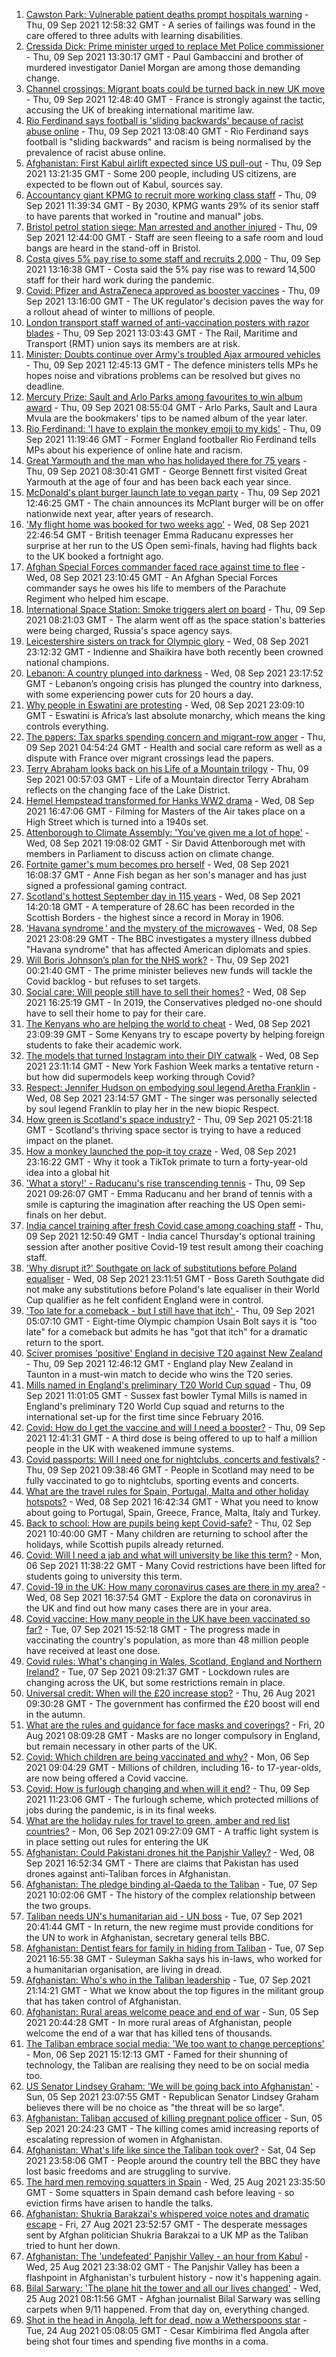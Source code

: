1. [Cawston Park: Vulnerable patient deaths prompt hospitals warning](https://www.bbc.co.uk/news/uk-england-norfolk-58466839?at_medium=RSS&at_campaign=KARANGA) - Thu, 09 Sep 2021 12:58:32 GMT - A series of failings was found in the care offered to three adults with learning disabilities.
2. [Cressida Dick: Prime minister urged to replace Met Police commissioner](https://www.bbc.co.uk/news/uk-england-london-58490698?at_medium=RSS&at_campaign=KARANGA) - Thu, 09 Sep 2021 13:30:17 GMT - Paul Gambaccini and brother of murdered investigator Daniel Morgan are among those demanding change.
3. [Channel crossings: Migrant boats could be turned back in new UK move](https://www.bbc.co.uk/news/uk-58495948?at_medium=RSS&at_campaign=KARANGA) - Thu, 09 Sep 2021 12:48:40 GMT - France is strongly against the tactic, accusing the UK of breaking international maritime law.
4. [Rio Ferdinand says football is 'sliding backwards' because of racist abuse online](https://www.bbc.co.uk/sport/football/58497685?at_medium=RSS&at_campaign=KARANGA) - Thu, 09 Sep 2021 13:08:40 GMT - Rio Ferdinand says football is "sliding backwards" and racism is being normalised by the prevalence of racist abuse online.
5. [Afghanistan: First Kabul airlift expected since US pull-out](https://www.bbc.co.uk/news/world-asia-58497904?at_medium=RSS&at_campaign=KARANGA) - Thu, 09 Sep 2021 13:21:35 GMT - Some 200 people, including US citizens, are expected to be flown out of Kabul, sources say.
6. [Accountancy giant KPMG to recruit more working class staff](https://www.bbc.co.uk/news/business-58485825?at_medium=RSS&at_campaign=KARANGA) - Thu, 09 Sep 2021 11:39:34 GMT - By 2030, KPMG wants 29% of its senior staff to have parents that worked in "routine and manual" jobs.
7. [Bristol petrol station siege: Man arrested and another injured](https://www.bbc.co.uk/news/uk-england-bristol-58500077?at_medium=RSS&at_campaign=KARANGA) - Thu, 09 Sep 2021 12:44:00 GMT - Staff are seen fleeing to a safe room and loud bangs are heard in the stand-off in Bristol.
8. [Costa gives 5% pay rise to some staff and recruits 2,000](https://www.bbc.co.uk/news/business-58504123?at_medium=RSS&at_campaign=KARANGA) - Thu, 09 Sep 2021 13:16:38 GMT - Costa said the 5% pay rise was to reward 14,500 staff for their hard work during the pandemic.
9. [Covid: Pfizer and AstraZeneca approved as booster vaccines](https://www.bbc.co.uk/news/health-58499863?at_medium=RSS&at_campaign=KARANGA) - Thu, 09 Sep 2021 13:16:00 GMT - The UK regulator's decision paves the way for a rollout ahead of winter to millions of people.
10. [London transport staff warned of anti-vaccination posters with razor blades](https://www.bbc.co.uk/news/uk-england-london-58499899?at_medium=RSS&at_campaign=KARANGA) - Thu, 09 Sep 2021 13:03:43 GMT - The Rail, Maritime and Transport (RMT) union says its members are at risk.
11. [Minister: Doubts continue over Army's troubled Ajax armoured vehicles](https://www.bbc.co.uk/news/uk-politics-58502779?at_medium=RSS&at_campaign=KARANGA) - Thu, 09 Sep 2021 12:45:13 GMT - The defence ministers tells MPs he hopes noise and vibrations problems can be resolved but gives no deadline.
12. [Mercury Prize: Sault and Arlo Parks among favourites to win album award](https://www.bbc.co.uk/news/entertainment-arts-58499065?at_medium=RSS&at_campaign=KARANGA) - Thu, 09 Sep 2021 08:55:04 GMT - Arlo Parks, Sault and Laura Mvula are the bookmakers' tips to be named album of the year later.
13. [Rio Ferdinand: 'I have to explain the monkey emoji to my kids'](https://www.bbc.co.uk/news/uk-58503093?at_medium=RSS&at_campaign=KARANGA) - Thu, 09 Sep 2021 11:19:46 GMT - Former England footballer Rio Ferdinand tells MPs about his experience of online hate and racism.
14. [Great Yarmouth and the man who has holidayed there for 75 years](https://www.bbc.co.uk/news/uk-england-norfolk-58487394?at_medium=RSS&at_campaign=KARANGA) - Thu, 09 Sep 2021 08:30:41 GMT - George Bennett first visited Great Yarmouth at the age of four and has been back each year since.
15. [McDonald's plant burger launch late to vegan party](https://www.bbc.co.uk/news/business-58498859?at_medium=RSS&at_campaign=KARANGA) - Thu, 09 Sep 2021 12:46:25 GMT - The chain announces its McPlant burger will be on offer nationwide next year, after years of research.
16. ['My flight home was booked for two weeks ago'](https://www.bbc.co.uk/sport/tennis/58495531?at_medium=RSS&at_campaign=KARANGA) - Wed, 08 Sep 2021 22:46:54 GMT - British teenager Emma Raducanu expresses her surprise at her run to the US Open semi-finals, having had flights back to the UK booked a fortnight ago.
17. [Afghan Special Forces commander faced race against time to flee](https://www.bbc.co.uk/news/world-asia-58490568?at_medium=RSS&at_campaign=KARANGA) - Wed, 08 Sep 2021 23:10:45 GMT - An Afghan Special Forces commander says he owes his life to members of the Parachute Regiment who helped him escape.
18. [International Space Station: Smoke triggers alert on board](https://www.bbc.co.uk/news/world-europe-58497899?at_medium=RSS&at_campaign=KARANGA) - Thu, 09 Sep 2021 08:21:03 GMT - The alarm went off as the space station's batteries were being charged, Russia's space agency says.
19. [Leicestershire sisters on track for Olympic glory](https://www.bbc.co.uk/news/uk-england-leicestershire-58270963?at_medium=RSS&at_campaign=KARANGA) - Wed, 08 Sep 2021 23:12:32 GMT - Indienne and Shaikira have both recently been crowned national champions.
20. [Lebanon: A country plunged into darkness](https://www.bbc.co.uk/news/world-middle-east-58494832?at_medium=RSS&at_campaign=KARANGA) - Wed, 08 Sep 2021 23:17:52 GMT - Lebanon’s ongoing crisis has plunged the country into darkness, with some experiencing power cuts for 20 hours a day.
21. [Why people in Eswatini are protesting](https://www.bbc.co.uk/news/world-africa-58492598?at_medium=RSS&at_campaign=KARANGA) - Wed, 08 Sep 2021 23:09:10 GMT - Eswatini is Africa’s last absolute monarchy, which means the king controls everything.
22. [The papers: Tax sparks spending concern and migrant-row anger](https://www.bbc.co.uk/news/blogs-the-papers-58495934?at_medium=RSS&at_campaign=KARANGA) - Thu, 09 Sep 2021 04:54:24 GMT - Health and social care reform as well as a dispute with France over migrant crossings lead the papers.
23. [Terry Abraham looks back on his Life of a Mountain trilogy](https://www.bbc.co.uk/news/uk-england-cumbria-58394918?at_medium=RSS&at_campaign=KARANGA) - Thu, 09 Sep 2021 00:57:03 GMT - Life of a Mountain director Terry Abraham reflects on the changing face of the Lake District.
24. [Hemel Hempstead transformed for Hanks WW2 drama](https://www.bbc.co.uk/news/uk-england-beds-bucks-herts-58488046?at_medium=RSS&at_campaign=KARANGA) - Wed, 08 Sep 2021 16:47:06 GMT - Filming for Masters of the Air takes place on a High Street which is turned into a 1940s set.
25. [Attenborough to Climate Assembly: 'You've given me a lot of hope'](https://www.bbc.co.uk/news/science-environment-58495142?at_medium=RSS&at_campaign=KARANGA) - Wed, 08 Sep 2021 19:08:02 GMT - Sir David Attenborough met with members in Parliament to discuss action on climate change.
26. [Fortnite gamer's mum becomes pro herself](https://www.bbc.co.uk/news/technology-58487025?at_medium=RSS&at_campaign=KARANGA) - Wed, 08 Sep 2021 16:08:37 GMT - Anne Fish began as her son's manager and has just signed a professional gaming contract.
27. [Scotland's hottest September day in 115 years](https://www.bbc.co.uk/news/uk-scotland-south-scotland-58491958?at_medium=RSS&at_campaign=KARANGA) - Wed, 08 Sep 2021 14:20:18 GMT - A temperature of 28.6C has been recorded in the Scottish Borders - the highest since a record in Moray in 1906.
28. [‘Havana syndrome ’ and the mystery of the microwaves](https://www.bbc.co.uk/news/world-58396698?at_medium=RSS&at_campaign=KARANGA) - Wed, 08 Sep 2021 23:08:29 GMT - The BBC investigates a mystery illness dubbed "Havana syndrome" that has affected American diplomats and spies.
29. [Will Boris Johnson’s plan for the NHS work?](https://www.bbc.co.uk/news/health-58480863?at_medium=RSS&at_campaign=KARANGA) - Thu, 09 Sep 2021 00:21:40 GMT - The prime minister believes new funds will tackle the Covid backlog - but refuses to set targets.
30. [Social care: Will people still have to sell their homes?](https://www.bbc.co.uk/news/58486476?at_medium=RSS&at_campaign=KARANGA) - Wed, 08 Sep 2021 16:25:19 GMT - In 2019, the Conservatives pledged no-one should have to sell their home to pay for their care.
31. [The Kenyans who are helping the world to cheat](https://www.bbc.co.uk/news/blogs-trending-58465189?at_medium=RSS&at_campaign=KARANGA) - Wed, 08 Sep 2021 23:09:39 GMT - Some Kenyans try to escape poverty by helping foreign students to fake their academic work.
32. [The models that turned Instagram into their DIY catwalk](https://www.bbc.co.uk/news/business-58474185?at_medium=RSS&at_campaign=KARANGA) - Wed, 08 Sep 2021 23:11:14 GMT - New York Fashion Week marks a tentative return - but how did supermodels keep working through Covid?
33. [Respect: Jennifer Hudson on embodying soul legend Aretha Franklin](https://www.bbc.co.uk/news/entertainment-arts-57867411?at_medium=RSS&at_campaign=KARANGA) - Wed, 08 Sep 2021 23:14:57 GMT - The singer was personally selected by soul legend Franklin to play her in the new biopic Respect.
34. [How green is Scotland's space industry?](https://www.bbc.co.uk/news/uk-scotland-highlands-islands-58190702?at_medium=RSS&at_campaign=KARANGA) - Thu, 09 Sep 2021 05:21:18 GMT - Scotland's thriving space sector is trying to have a reduced impact on the planet.
35. [How a monkey launched the pop-it toy craze](https://www.bbc.co.uk/news/business-58408570?at_medium=RSS&at_campaign=KARANGA) - Wed, 08 Sep 2021 23:16:22 GMT - Why it took a TikTok primate to turn a forty-year-old idea into a global hit
36. ['What a story!' - Raducanu's rise transcending tennis](https://www.bbc.co.uk/sport/tennis/58496385?at_medium=RSS&at_campaign=KARANGA) - Thu, 09 Sep 2021 09:26:07 GMT - Emma Raducanu and her brand of tennis with a smile is capturing the imagination after reaching the US Open semi-finals on her debut.
37. [India cancel training after fresh Covid case among coaching staff](https://www.bbc.co.uk/sport/cricket/58500916?at_medium=RSS&at_campaign=KARANGA) - Thu, 09 Sep 2021 12:50:49 GMT - India cancel Thursday's optional training session after another positive Covid-19 test result among their coaching staff.
38. ['Why disrupt it?' Southgate on lack of substitutions before Poland equaliser](https://www.bbc.co.uk/sport/football/58496177?at_medium=RSS&at_campaign=KARANGA) - Wed, 08 Sep 2021 23:11:51 GMT - Boss Gareth Southgate did not make any substitutions before Poland's late equaliser in their World Cup qualifier as he felt confident England were in control.
39. ['Too late for a comeback - but I still have that itch' ](https://www.bbc.co.uk/sport/athletics/58493570?at_medium=RSS&at_campaign=KARANGA) - Thu, 09 Sep 2021 05:07:10 GMT - Eight-time Olympic champion Usain Bolt says it is "too late" for a comeback but admits he has "got that itch" for a dramatic return to the sport.
40. [Sciver promises 'positive' England in decisive T20 against New Zealand](https://www.bbc.co.uk/sport/cricket/58504043?at_medium=RSS&at_campaign=KARANGA) - Thu, 09 Sep 2021 12:46:12 GMT - England play New Zealand in Taunton in a must-win match to decide who wins the T20 series.
41. [Mills named in England's preliminary T20 World Cup squad](https://www.bbc.co.uk/sport/cricket/58498271?at_medium=RSS&at_campaign=KARANGA) - Thu, 09 Sep 2021 11:01:05 GMT - Sussex fast bowler Tymal Mills is named in England's preliminary T20 World Cup squad and returns to the international set-up for the first time since February 2016.
42. [Covid: How do I get the vaccine and will I need a booster?](https://www.bbc.co.uk/news/health-55045639?at_medium=RSS&at_campaign=KARANGA) - Thu, 09 Sep 2021 12:41:31 GMT - A third dose is being offered to up to half a million people in the UK with weakened immune systems.
43. [Covid passports: Will I need one for nightclubs, concerts and festivals?](https://www.bbc.co.uk/news/explainers-55718553?at_medium=RSS&at_campaign=KARANGA) - Thu, 09 Sep 2021 09:38:46 GMT - People in Scotland may need to be fully vaccinated to go to nightclubs, sporting events and concerts.
44. [What are the travel rules for Spain, Portugal, Malta and other holiday hotspots?](https://www.bbc.co.uk/news/explainers-56997931?at_medium=RSS&at_campaign=KARANGA) - Wed, 08 Sep 2021 16:42:34 GMT - What you need to know about going to Portugal, Spain, Greece, France, Malta, Italy and Turkey.
45. [Back to school: How are pupils being kept Covid-safe?](https://www.bbc.co.uk/news/education-51643556?at_medium=RSS&at_campaign=KARANGA) - Thu, 02 Sep 2021 10:40:00 GMT - Many children are returning to school after the holidays, while Scottish pupils already returned.
46. [Covid: Will I need a jab and what will university be like this term?](https://www.bbc.co.uk/news/explainers-52753913?at_medium=RSS&at_campaign=KARANGA) - Mon, 06 Sep 2021 11:38:22 GMT - Many Covid restrictions have been lifted for students going to university this term.
47. [Covid-19 in the UK: How many coronavirus cases are there in my area?](https://www.bbc.co.uk/news/uk-51768274?at_medium=RSS&at_campaign=KARANGA) - Wed, 08 Sep 2021 16:37:54 GMT - Explore the data on coronavirus in the UK and find out how many cases there are in your area.
48. [Covid vaccine: How many people in the UK have been vaccinated so far?](https://www.bbc.co.uk/news/health-55274833?at_medium=RSS&at_campaign=KARANGA) - Tue, 07 Sep 2021 15:52:18 GMT - The progress made in vaccinating the country's population, as more than 48 million people have received at least one dose.
49. [Covid rules: What's changing in Wales, Scotland, England and Northern Ireland?](https://www.bbc.co.uk/news/explainers-52530518?at_medium=RSS&at_campaign=KARANGA) - Tue, 07 Sep 2021 09:21:37 GMT - Lockdown rules are changing across the UK, but some restrictions remain in place.
50. [Universal credit: When will the £20 increase stop?](https://www.bbc.co.uk/news/uk-41487126?at_medium=RSS&at_campaign=KARANGA) - Thu, 26 Aug 2021 09:30:28 GMT - The government has confirmed the £20 boost will end in the autumn.
51. [What are the rules and guidance for face masks and coverings?](https://www.bbc.co.uk/news/health-51205344?at_medium=RSS&at_campaign=KARANGA) - Fri, 20 Aug 2021 08:09:28 GMT - Masks are no longer compulsory in England, but remain necessary in other parts of the UK.
52. [Covid: Which children are being vaccinated and why?](https://www.bbc.co.uk/news/health-57888429?at_medium=RSS&at_campaign=KARANGA) - Mon, 06 Sep 2021 09:04:29 GMT - Millions of children, including 16- to 17-year-olds, are now being offered a Covid vaccine.
53. [Covid: How is furlough changing and when will it end?](https://www.bbc.co.uk/news/explainers-52135342?at_medium=RSS&at_campaign=KARANGA) - Thu, 09 Sep 2021 11:23:06 GMT - The furlough scheme, which protected millions of jobs during the pandemic, is in its final weeks.
54. [What are the holiday rules for travel to green, amber and red list countries?](https://www.bbc.co.uk/news/explainers-52544307?at_medium=RSS&at_campaign=KARANGA) - Mon, 06 Sep 2021 09:27:09 GMT - A traffic light system is in place setting out rules for entering the UK
55. [Afghanistan: Could Pakistani drones hit the Panjshir Valley?](https://www.bbc.co.uk/news/58480299?at_medium=RSS&at_campaign=KARANGA) - Wed, 08 Sep 2021 16:52:34 GMT - There are claims that Pakistan has used drones against anti-Taliban forces in Afghanistan.
56. [Afghanistan: The pledge binding al-Qaeda to the Taliban](https://www.bbc.co.uk/news/world-asia-58473574?at_medium=RSS&at_campaign=KARANGA) - Tue, 07 Sep 2021 10:02:06 GMT - The history of the complex relationship between the two groups.
57. [Taliban needs UN's humanitarian aid - UN boss](https://www.bbc.co.uk/news/world-us-canada-58482840?at_medium=RSS&at_campaign=KARANGA) - Tue, 07 Sep 2021 20:41:44 GMT - In return, the new regime must provide conditions for the UN to work in Afghanistan, secretary general tells BBC.
58. [Afghanistan: Dentist fears for family in hiding from Taliban](https://www.bbc.co.uk/news/uk-england-cumbria-58474735?at_medium=RSS&at_campaign=KARANGA) - Tue, 07 Sep 2021 16:55:38 GMT - Suleyman Sakha says his in-laws, who worked for a humanitarian organisation, are living in dread.
59. [Afghanistan: Who's who in the Taliban leadership](https://www.bbc.co.uk/news/world-asia-58235639?at_medium=RSS&at_campaign=KARANGA) - Tue, 07 Sep 2021 21:14:21 GMT - What we know about the top figures in the militant group that has taken control of Afghanistan.
60. [Afghanistan: Rural areas welcome peace and end of war](https://www.bbc.co.uk/news/world-asia-58456955?at_medium=RSS&at_campaign=KARANGA) - Sun, 05 Sep 2021 20:44:28 GMT - In more rural areas of Afghanistan, people welcome the end of a war that has killed tens of thousands.
61. [The Taliban embrace social media: 'We too want to change perceptions'](https://www.bbc.co.uk/news/world-asia-58466939?at_medium=RSS&at_campaign=KARANGA) - Mon, 06 Sep 2021 15:12:13 GMT - Famed for their shunning of technology, the Taliban are realising they need to be on social media too.
62. [US Senator Lindsey Graham: 'We will be going back into Afghanistan'](https://www.bbc.co.uk/news/world-us-canada-58456953?at_medium=RSS&at_campaign=KARANGA) - Sun, 05 Sep 2021 23:07:55 GMT - Republican Senator Lindsey Graham believes there will be no choice as "the threat will be so large".
63. [Afghanistan: Taliban accused of killing pregnant police officer](https://www.bbc.co.uk/news/world-asia-58455826?at_medium=RSS&at_campaign=KARANGA) - Sun, 05 Sep 2021 20:24:23 GMT - The killing comes amid increasing reports of escalating repression of women in Afghanistan.
64. [Afghanistan: What's life like since the Taliban took over?](https://www.bbc.co.uk/news/world-asia-58434735?at_medium=RSS&at_campaign=KARANGA) - Sat, 04 Sep 2021 23:58:06 GMT - People around the country tell the BBC they have lost basic freedoms and are struggling to survive.
65. [The hard men removing squatters in Spain](https://www.bbc.co.uk/news/stories-58310532?at_medium=RSS&at_campaign=KARANGA) - Wed, 25 Aug 2021 23:35:50 GMT - Some squatters in Spain demand cash before leaving - so eviction firms have arisen to handle the talks.
66. [Afghanistan: Shukria Barakzai's whispered voice notes and dramatic escape](https://www.bbc.co.uk/news/world-asia-58345901?at_medium=RSS&at_campaign=KARANGA) - Fri, 27 Aug 2021 23:52:57 GMT - The desperate messages sent by Afghan politician Shukria Barakzai to a UK MP as the Taliban tried to hunt her down.
67. [Afghanistan: The 'undefeated' Panjshir Valley - an hour from Kabul](https://www.bbc.co.uk/news/world-asia-58329527?at_medium=RSS&at_campaign=KARANGA) - Wed, 25 Aug 2021 23:38:02 GMT - The Panjshir Valley has been a flashpoint in Afghanistan's turbulent history - now it's happening again.
68. [Bilal Sarwary: 'The plane hit the tower and all our lives changed'](https://www.bbc.co.uk/news/world-south-asia-58071592?at_medium=RSS&at_campaign=KARANGA) - Wed, 25 Aug 2021 08:11:56 GMT - Afghan journalist Bilal Sarwary was selling carpets when 9/11 happened. From that day on, everything changed.
69. [Shot in the head in Angola, left for dead, now a Wetherspoons star](https://www.bbc.co.uk/news/uk-58266180?at_medium=RSS&at_campaign=KARANGA) - Tue, 24 Aug 2021 05:08:05 GMT - Cesar Kimbirima fled Angola after being shot four times and spending five months in a coma.

